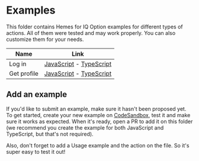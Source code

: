# Examples

This folder contains Hemes for IQ Option examples for different types of actions. All of
them were tested and may work properly. You can also customize them for your
needs.

| Name        | Link                                                                      |
| ----------- | ------------------------------------------------------------------------- |
| Log in      | [JavaScript](./logIn.js) - [TypeScript](./typescript/logIn.tsx)           |
| Get profile | [JavaScript](./getProfile.js) - [TypeScript](./typescript/getProfile.tsx) |

## Add an example

If you'd like to submit an example, make sure it hasn't been proposed yet. To get started,
create your new example on [CodeSandbox](https://codesandbox.io/), test it and make sure it works as expected. When it's ready, open a PR to add it on this folder (we recommend you create the example for both JavaScript and TypeScript, but that's not required).

Also, don't forget to add a Usage example and the action on the file. So it's super easy to test it out!

